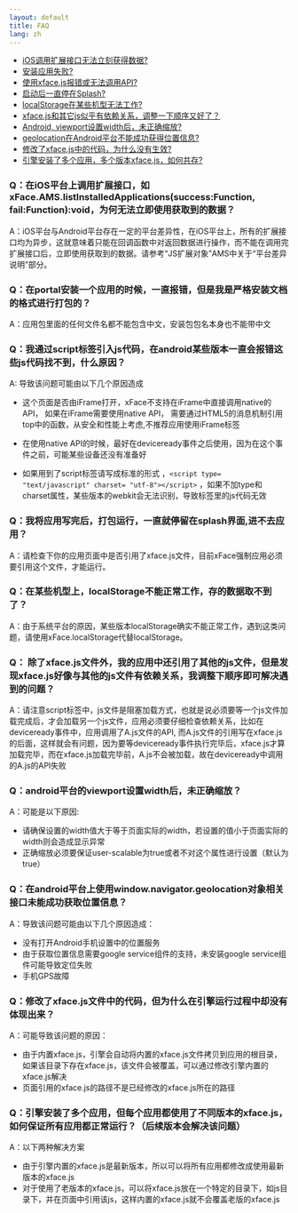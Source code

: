 ```yaml
---
layout: default
title: FAQ
lang: zh
---
```


* [iOS调用扩展接口无法立刻获得数据?](#qiosxfaceamslistinstalledapplicationssuccessfunction_failfunctionvoid)
* [安装应用失败?](#qportal)
* [使用xface.js报错或无法调用API?](#qscriptjsandroidjs)
* [启动后一直停在Splash?](#qsplash)
* [localStorage在某些机型无法工作?](#qlocalstorage)
* [xface.js和其它js似乎有依赖关系，调整一下顺序又好了？](#q_xfacejsjsxfacejsjs)
* [Android, viewport设置width后，未正确缩放?](#qandroidviewportwidth)
* [geolocation在Android平台不能成功获得位置信息?](#qandroidwindownavigatorgeolocation)
* [修改了xface.js中的代码，为什么没有生效?](#qxfacejs)
* [引擎安装了多个应用，多个版本xface.js，如何共存?](#qxfacejs)


### Q：在iOS平台上调用扩展接口，如xFace.AMS.listInstalledApplications(success:Function, fail:Function):void，为何无法立即使用获取到的数据？

A：iOS平台与Android平台存在一定的平台差异性，在iOS平台上，所有的扩展接口均为异步，这就意味着只能在回调函数中对返回数据进行操作，而不能在调用完扩展接口后，立即使用获取到的数据。请参考“JS扩展对象”AMS中关于“平台差异说明”部分。

### Q：在portal安装一个应用的时候，一直报错，但是我是严格安装文档的格式进行打包的？

A：应用包里面的任何文件名都不能包含中文，安装包包名本身也不能带中文

### Q：我通过script标签引入js代码，在android某些版本一直会报错这些js代码找不到，什么原因？

A: 导致该问题可能由以下几个原因造成

 - 这个页面是否由iFrame打开，xFace不支持在iFrame中直接调用native的API， 如果在iFrame需要使用native API， 需要通过HTML5的消息机制引用top中的函数，从安全和性能上考虑,不推荐应用使用iFrame标签

 - 在使用native API的时候，最好在deviceready事件之后使用，因为在这个事件之前，可能某些设备还没有准备好

 - 如果用到了script标签请写成标准的形式 ，`<script type= "text/javascript" charset= "utf-8"></script>` ，如果不加type和charset属性，某些版本的webkit会无法识别，导致标签里的js代码无效

### Q：我将应用写完后，打包运行，一直就停留在splash界面,进不去应用？


A：请检查下你的应用页面中是否引用了xface.js文件，目前xFace强制应用必须要引用这个文件，才能运行。

### Q：在某些机型上，localStorage不能正常工作，存的数据取不到了？

A：由于系统平台的原因，某些版本localStorage确实不能正常工作，遇到这类问题，请使用xFace.localStorage代替localStorage。

### Q： 除了xface.js文件外，我的应用中还引用了其他的js文件，但是发现xface.js好像与其他的js文件有依赖关系，我调整下顺序即可解决遇到的问题？


A：请注意script标签中，js文件是阻塞加载方式，也就是说必须要等一个js文件加载完成后，才会加载另一个js文件，应用必须要仔细检查依赖关系，比如在deviceready事件中，应用调用了A.js文件的API, 而A.js文件的引用写在xface.js的后面，这样就会有问题，因为要等deviceready事件执行完毕后，xface.js才算加载完毕，而在xface.js加载完毕前，A.js不会被加载，故在deviceready中调用的A.js的API失败

### Q：android平台的viewport设置width后，未正确缩放？

A：可能是以下原因:

- 请确保设置的width值大于等于页面实际的width，若设置的值小于页面实际的width则会造成显示异常
- 正确缩放必须要保证user-scalable为true或者不对这个属性进行设置（默认为true）

### Q：在android平台上使用window.navigator.geolocation对象相关接口未能成功获取位置信息？

A：导致该问题可能由以下几个原因造成：

- 没有打开Android手机设置中的位置服务
- 由于获取位置信息需要google service组件的支持，未安装google service组件可能导致定位失败
- 手机GPS故障

### Q：修改了xface.js文件中的代码，但为什么在引擎运行过程中却没有体现出来？

A：可能导致该问题的原因：

- 由于内置xface.js，引擎会自动将内置的xface.js文件拷贝到应用的根目录，如果该目录下存在xface.js，该文件会被覆盖，可以通过修改引擎内置的xface.js解决
- 页面引用的xface.js的路径不是已经修改的xface.js所在的路径

### Q：引擎安装了多个应用，但每个应用都使用了不同版本的xface.js，如何保证所有应用都正常运行？（后续版本会解决该问题）

A：以下两种解决方案

- 由于引擎内置的xface.js是最新版本，所以可以将所有应用都修改成使用最新版本的xface.js
- 对于使用了老版本的xface.js，可以将xface.js放在一个特定的目录下，如js目录下，并在页面中引用该js，这样内置的xface.js就不会覆盖老版的xface.js
